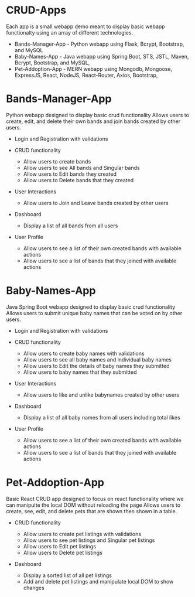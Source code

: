 # CRUD-Apps
Each app is a small webapp demo meant to display basic webapp functionalty using an array of different technologies.
- Bands-Manager-App - Python webapp using Flask, Bcrypt, Bootstrap, and MySQL
- Baby-Names-App - Java webapp using Spring Boot, STS, JSTL, Maven, Bcrypt, Bootstrap, and MySQL, 
- Pet-Addoption-App - MERN webapp using Mongodb, Mongoose, ExpressJS, React, NodeJS, React-Router, Axios, Bootstrap, 

# Bands-Manager-App
Python webapp designed to display basic crud functionality
Allows users to create, edit, and delete their own bands and join bands created by other users.

- Login and Registration with validations

- CRUD functionality
  - Allow users to create bands
  - Allow users to see All bands and Singular bands
  - Allow users to Edit bands they created
  - Allow users to Delete bands that they created

- User Interactions
  - Allow users to Join and Leave bands created by other users

- Dashboard
  - Display a list of all bands from all users

- User Profile
  - Allow users to see a list of their own created bands with available actions
  - Allow users to see a list of bands that they joined with available actions

# Baby-Names-App
Java Spring Boot webapp designed to display basic crud functionality
Allows users to submit unique baby names that can be voted on by other users.

- Login and Registration with validations

- CRUD functionality
  - Allow users to create baby names with validations
  - Allow users to see all baby names and individual baby names
  - Allow users to Edit the details of baby names they submitted
  - Allow users to baby names that they submitted

- User Interactions
  - Allow users to like and unlike babynames created by other users

- Dashboard
  - Display a list of all baby names from all users including total likes

- User Profile
  - Allow users to see a list of their own created bands with available actions
  - Allow users to see a list of bands that they joined with available actions

# Pet-Addoption-App
Basic React CRUD app designed to focus on react functionality where we can manipulte the local DOM without reloading the page
Allows users to create, see, edit, and delete pets that are shown then shown in a table.

- CRUD functionality
  - Allow users to create pet listings with validations
  - Allow users to see pet listings and Singular pet listings
  - Allow users to Edit pet listings
  - Allow users to Delete pet listings

- Dashboard
  - Display a sorted list of all pet listings
  - Add and delete pet listings and manipulate local DOM to show changes
